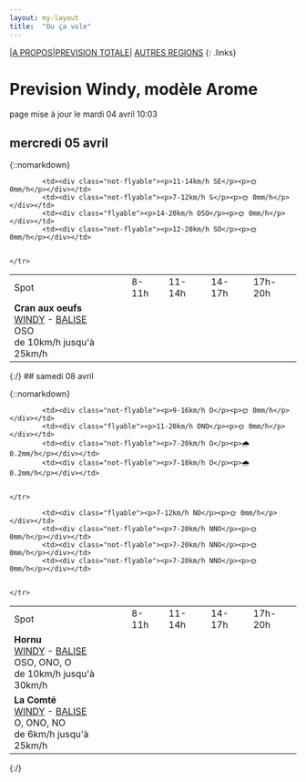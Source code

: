 ```yaml
---
layout: my-layout
title:  "Ou ça vole"
---
```


|[A PROPOS](about)|[PREVISION TOTALE](all)| [AUTRES REGIONS](others)
{: .links}

# Prevision Windy, modèle Arome
page mise à jour le mardi 04 avril 10:03



## mercredi 05 avril

{::nomarkdown}
<table>
  <tbody>
    <tr>
      <td>Spot</td>
      <td>8-11h</td>
      <td>11-14h</td>
      <td>14-17h</td>
      <td>17h-20h</td>
    </tr>
<tr>
        <td><strong>Cran aux oeufs</strong>  <br><a href="https://windy.com/50.847/1.584?50.451,1.582,8,m:e3TagdN">WINDY</a> - <span class=""><a href="https://www.meteociel.fr/temps-reel/obs_villes.php?code2=7004">BALISE</a> </span><br> <span class="vent-favorable">OSO</span><br><span class="force-vent">de 10km/h jusqu'à 25km/h</span> </td>
        
            <td><div class="not-flyable"><p>11-14km/h SE</p><p>🌞 0mm/h</p></div></td>
            <td><div class="not-flyable"><p>7-12km/h S</p><p>🌞 0mm/h</p></div></td>
            <td><div class="flyable"><p>14-20km/h OSO</p><p>🌞 0mm/h</p></div></td>
            <td><div class="not-flyable"><p>12-20km/h SO</p><p>🌞 0mm/h</p></div></td>
            
        
    </tr>

</tbody>
</table>
{:/}
## samedi 08 avril

{::nomarkdown}
<table>
  <tbody>
    <tr>
      <td>Spot</td>
      <td>8-11h</td>
      <td>11-14h</td>
      <td>14-17h</td>
      <td>17h-20h</td>
    </tr>
<tr>
        <td><strong>Hornu</strong>  <br><a href="https://windy.com/50.424/3.819?50.024,3.818,8,m:e3daghw">WINDY</a> - <span class=""><a href="https://balisemeteo.com/balise_histo.php?idBalise=5040">BALISE</a> </span><br> <span class="vent-favorable">OSO, ONO, O</span><br><span class="force-vent">de 10km/h jusqu'à 30km/h</span> </td>
        
            <td><div class="not-flyable"><p>9-16km/h O</p><p>🌞 0mm/h</p></div></td>
            <td><div class="flyable"><p>11-20km/h ONO</p><p>🌞 0mm/h</p></div></td>
            <td><div class="not-flyable"><p>7-20km/h O</p><p>🌧 0.2mm/h</p></div></td>
            <td><div class="not-flyable"><p>7-18km/h O</p><p>🌧 0.2mm/h</p></div></td>
            
        
    </tr>
<tr>
        <td><strong>La Comté</strong>  <br><a href="https://windy.com/50.426/2.500?50.025,2.499,8">WINDY</a> - <span class=""><a href="https://balisemeteo.com/balise.php?idBalise=">BALISE</a> </span><br> <span class="vent-favorable">O, ONO, NO</span><br><span class="force-vent">de 6km/h jusqu'à 25km/h</span> </td>
        
            <td><div class="flyable"><p>7-12km/h NO</p><p>🌞 0mm/h</p></div></td>
            <td><div class="not-flyable"><p>7-20km/h NNO</p><p>🌞 0mm/h</p></div></td>
            <td><div class="not-flyable"><p>7-20km/h NNO</p><p>🌞 0mm/h</p></div></td>
            <td><div class="not-flyable"><p>7-20km/h NNO</p><p>🌞 0mm/h</p></div></td>
            
        
    </tr>

</tbody>
</table>
{:/}
